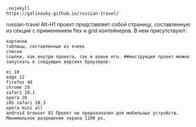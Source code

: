     .nojekyll
    https://galinasky.github.io/russian-travel/
russian-travel Alt-H1 проект представляет собой страницу, составленную из секций с применением flex и grid контейнеров. В нем присутствуют:

    
    картинки
    таблицы, составленные из ячеек
    списки
    ссылки, как внутри проекта, так и вовне его. ##инструкция проект можно запускать в следующих версиях браузеров:

    ei 10
    edge 12
    firefox 40
    chrome 29
    safari 10.1
    opera 28
    iOS safari 10.3
    opera mini all
    android browser 81 Проект не предназначен для мобильных устройств. Минимальное разрешение экрана 1100 рх.


